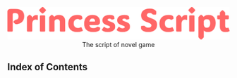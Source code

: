 <div align="center">
  
  ![](./PrincessScript.svg?raw=true)
  <br>The script of novel game

</div>

## Index of Contents
